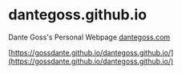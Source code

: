 # dantegoss.github.io
Dante Goss's Personal Webpage
[dantegoss.com](https://dantegoss.com)





[https://gossdante.github.io/dantegoss.github.io/](https://gossdante.github.io/dantegoss.github.io/)

